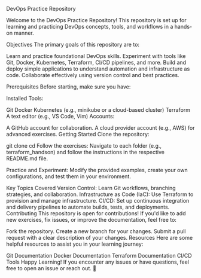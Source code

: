 DevOps Practice Repository

Welcome to the DevOps Practice Repository! This repository is set up for learning and practicing DevOps concepts, tools, and workflows in a hands-on manner.

Objectives
The primary goals of this repository are to:

Learn and practice foundational DevOps skills.
Experiment with tools like Git, Docker, Kubernetes, Terraform, CI/CD pipelines, and more.
Build and deploy simple applications to understand automation and infrastructure as code.
Collaborate effectively using version control and best practices.

Prerequisites
Before starting, make sure you have:

Installed Tools:

Git
Docker
Kubernetes (e.g., minikube or a cloud-based cluster)
Terraform
A text editor (e.g., VS Code, Vim)
Accounts:

A GitHub account for collaboration.
A cloud provider account (e.g., AWS) for advanced exercises.
Getting Started
Clone the repository:

git clone <repository-url>
cd <repository-name>
Follow the exercises: Navigate to each folder (e.g., terraform_handson) and follow the instructions in the respective README.md file.

Practice and Experiment: Modify the provided examples, create your own configurations, and test them in your environment.

Key Topics Covered
Version Control: Learn Git workflows, branching strategies, and collaboration.
Infrastructure as Code (IaC): Use Terraform to provision and manage infrastructure.
CI/CD: Set up continuous integration and delivery pipelines to automate builds, tests, and deployments.
Contributing
This repository is open for contributions! If you'd like to add new exercises, fix issues, or improve the documentation, feel free to:

Fork the repository.
Create a new branch for your changes.
Submit a pull request with a clear description of your changes.
Resources
Here are some helpful resources to assist you in your learning journey:

Git Documentation
Docker Documentation
Terraform Documentation
CI/CD Tools
Happy Learning!
If you encounter any issues or have questions, feel free to open an issue or reach out. 🚀